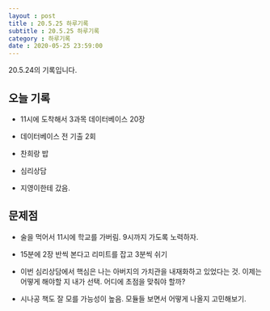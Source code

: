 ```yaml
---
layout : post
title : 20.5.25 하루기록
subtitle : 20.5.25 하루기록
category : 하루기록
date : 2020-05-25 23:59:00
---
```


20.5.24의 기록입니다.

## 오늘 기록

- 11시에 도착해서 3과목 데이터베이스 20장

- 데이터베이스 전 기출 2회

- 찬희랑 밥

- 심리상담

- 지영이한테 갔음.

## 문제점

- 술을 먹어서 11시에 학교를 가버림. 9시까지 가도록 노력하자.

- 15분에 2장 반씩 본다고 리미트를 잡고 3분씩 쉬기  

- 이번 심리상담에서 핵심은 나는 아버지의 가치관을 내재화하고 있었다는 것. 이제는 어떻게 해야할 지 내가 선택. 어디에 초점을 맞춰야 할까?

- 시나공 책도 잘 모를 가능성이 높음.
모듈들 보면서 어떻게 나올지 고민해보기.
